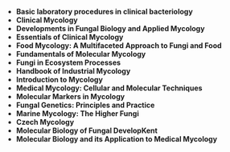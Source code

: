 
<ul>
 <li><b><a target="_blank" href="https://github.com/manjunath5496/Mycology-Books/blob/master/yco(1).pdf" style="text-decoration:none;">Basic laboratory procedures in clinical bacteriology</a></b></li>
  
<li><b><a target="_blank" href="https://github.com/manjunath5496/Mycology-Books/blob/master/yco(2).pdf" style="text-decoration:none;">Clinical Mycology</a></b></li>  
  
<li><b><a target="_blank" href="https://github.com/manjunath5496/Mycology-Books/blob/master/yco(3).pdf" style="text-decoration:none;">Developments in Fungal Biology and Applied Mycology</a></b></li>
                               
 <li><b><a target="_blank" href="https://github.com/manjunath5496/Mycology-Books/blob/master/yco(4).pdf" style="text-decoration:none;">Essentials of Clinical Mycology</a></b></li>                              
<li><b><a target="_blank" href="https://github.com/manjunath5496/Mycology-Books/blob/master/yco(5).pdf" style="text-decoration:none;"> Food Mycology: A Multifaceted Approach to Fungi and Food </a></b></li>
 <li><b><a target="_blank" href="https://github.com/manjunath5496/Mycology-Books/blob/master/yco(6).pdf" style="text-decoration:none;">Fundamentals of Molecular Mycology </a></b></li>
                <li><b><a target="_blank" href="https://github.com/manjunath5496/Mycology-Books/blob/master/yco(7).pdf" style="text-decoration:none;">Fungi in Ecosystem Processes </a></b></li>                                
         <li><b><a target="_blank" href="https://github.com/manjunath5496/Mycology-Books/blob/master/yco(8).pdf" style="text-decoration:none;">Handbook of Industrial Mycology</a></b></li>                                 

<li><b><a target="_blank" href="https://github.com/manjunath5496/Mycology-Books/blob/master/yco(9).pdf" style="text-decoration:none;">Introduction to Mycology</a></b></li>

  <li><b><a target="_blank" href="https://github.com/manjunath5496/Mycology-Books/blob/master/yco(10).pdf" style="text-decoration:none;">Medical Mycology: Cellular and Molecular Techniques</a></b></li> 

<li><b><a target="_blank" href="https://github.com/manjunath5496/Mycology-Books/blob/master/yco(11).pdf" style="text-decoration:none;">Molecular Markers in Mycology</a></b></li>                          

<li><b><a target="_blank" href="https://github.com/manjunath5496/Mycology-Books/blob/master/yco(12).pdf" style="text-decoration:none;">Fungal Genetics: Principles and Practice</a></b></li>                                 

<li><b><a target="_blank" href="https://github.com/manjunath5496/Mycology-Books/blob/master/yco(13).pdf" style="text-decoration:none;">Marine Mycology: The Higher Fungi </a></b></li>

  <li><b><a target="_blank" href="https://github.com/manjunath5496/Mycology-Books/blob/master/yco(14).pdf" style="text-decoration:none;">Czech Mycology </a></b></li> 

<li><b><a target="_blank" href="https://github.com/manjunath5496/Mycology-Books/blob/master/yco(15).pdf" style="text-decoration:none;">Molecular Biology of Fungal DevelopKent</a></b></li>    

<li><b><a target="_blank" href="https://github.com/manjunath5496/Mycology-Books/blob/master/yco(16).pdf" style="text-decoration:none;">Molecular Biology and its Application to Medical Mycology</a></b></li>  

</ul>
